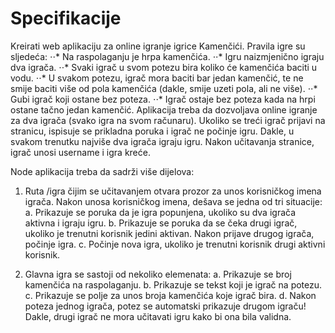 # Specifikacije
  
 
Kreirati web aplikaciju za online igranje igrice Kamenčići. Pravila igre su sljedeća:
⋅⋅* Na raspolaganju je hrpa kamenčića.
⋅⋅* Igru naizmjenično igraju dva igrača.
⋅⋅* Svaki igrač u svom potezu bira koliko će kamenčića baciti u vodu.
⋅⋅* U svakom potezu, igrač mora baciti bar jedan kamenčić, te ne smije baciti više od pola
kamenčića (dakle, smije uzeti pola, ali ne više).
⋅⋅* Gubi igrač koji ostane bez poteza.
⋅⋅* Igrač ostaje bez poteza kada na hrpi ostane tačno jedan kamenčić.
Aplikacija treba da dozvoljava online igranje za dva igrača (svako igra na svom računaru).
Ukoliko se treći igrač prijavi na stranicu, ispisuje se prikladna poruka i igrač ne počinje igru.
Dakle, u svakom trenutku najviše dva igrača igraju igru. Nakon učitavanja stranice, igrač unosi
username i igra kreće.
 
Node aplikacija treba da sadrži više dijelova:
1. Ruta /igra čijim se učitavanjem otvara prozor za unos korisničkog imena igrača. Nakon
unosa korisničkog imena, dešava se jedna od tri situacije:
a. Prikazuje se poruka da je igra popunjena, ukoliko su dva igrača aktivna i igraju
igru.
b. Prikazuje se poruka da se čeka drugi igrač, ukoliko je trenutni korisnik jedini
aktivan. Nakon prijave drugog igrača, počinje igra.
c. Počinje nova igra, ukoliko je trenutni korisnik drugi aktivni korisnik.


2. Glavna igra se sastoji od nekoliko elemenata:
a. Prikazuje se broj kamenčića na raspolaganju.
b. Prikazuje se tekst koji je igrač na potezu.
c. Prikazuje se polje za unos broja kamenčića koje igrač bira.
d. Nakon poteza jednog igrača, potez se automatski prikazuje drugom igraču!
Dakle, drugi igrač ne mora učitavati igru kako bi ona bila validna.
